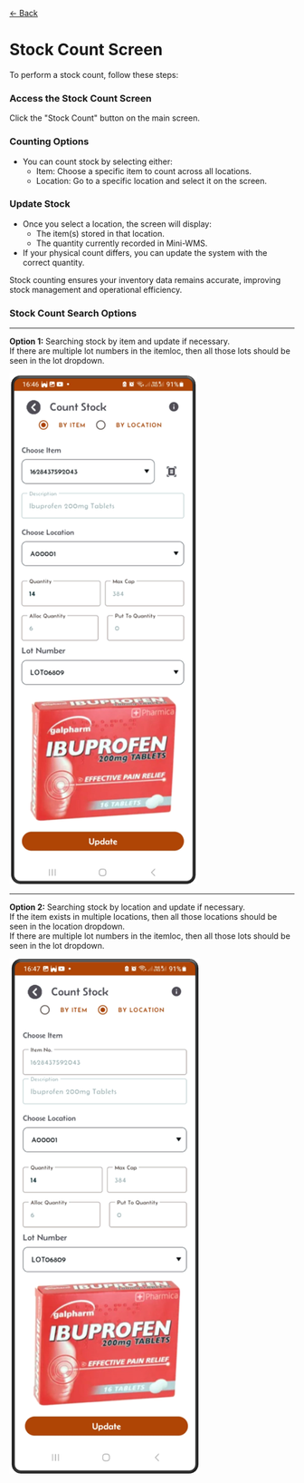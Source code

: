 [← Back](README.md)

# Stock Count Screen  
To perform a stock count, follow these steps:  

### Access the Stock Count Screen  
Click the "Stock Count" button on the main screen.  

### Counting Options  
- You can count stock by selecting either:  
    - Item: Choose a specific item to count across all locations.  
    - Location: Go to a specific location and select it on the screen.  

### Update Stock  
- Once you select a location, the screen will display:  
    - The item(s) stored in that location.  
    - The quantity currently recorded in Mini-WMS.  
- If your physical count differs, you can update the system with the correct quantity.  
  
Stock counting ensures your inventory data remains accurate, improving stock management and operational efficiency.  

### Stock Count Search Options

---

**Option 1:** Searching stock by item and update if necessary.  
If there are multiple lot numbers in the itemloc, then all those lots should be seen in the lot dropdown.  

![Search by Item](asset/stockcount1.png)

---

**Option 2:** Searching stock by location and update if necessary.  
If the item exists in multiple locations, then all those locations should be seen in the location dropdown.  
If there are multiple lot numbers in the itemloc, then all those lots should be seen in the lot dropdown.  

![Search by Location](asset/stockcount2.png)

